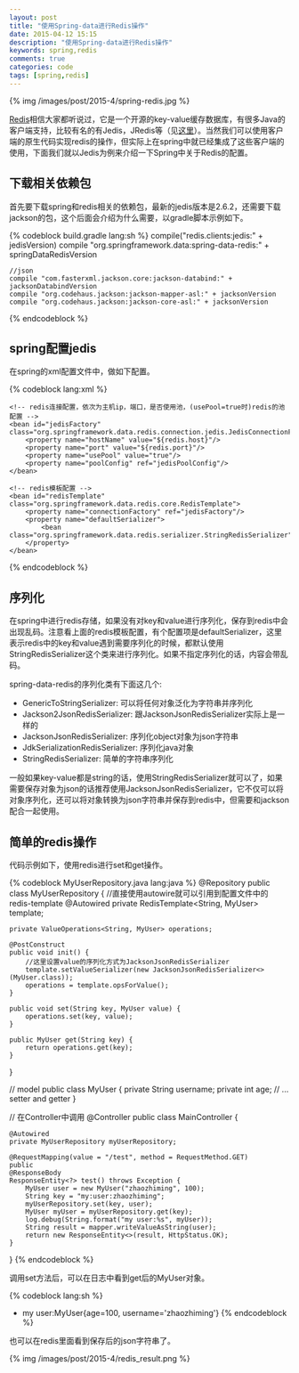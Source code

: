 ```yaml
---
layout: post
title: "使用Spring-data进行Redis操作"
date: 2015-04-12 15:15
description: "使用Spring-data进行Redis操作"
keywords: spring,redis
comments: true
categories: code
tags: [spring,redis]
---
```

  
{% img /images/post/2015-4/spring-redis.jpg %}  
  
[Redis][redis]相信大家都听说过，它是一个开源的key-value缓存数据库，有很多Java的客户端支持，比较有名的有Jedis，JRedis等（见[这里][redis_java_client]）。当然我们可以使用客户端的原生代码实现redis的操作，但实际上在spring中就已经集成了这些客户端的使用，下面我们就以Jedis为例来介绍一下Spring中关于Redis的配置。  
  
<!--more-->  
  
## 下载相关依赖包

首先要下载spring和redis相关的依赖包，最新的jedis版本是2.6.2，还需要下载jackson的包，这个后面会介绍为什么需要，以gradle脚本示例如下。  
  
{% codeblock build.gradle lang:sh %}
    compile("redis.clients:jedis:" + jedisVersion)
    compile "org.springframework.data:spring-data-redis:" + springDataRedisVersion

    //json
    compile "com.fasterxml.jackson.core:jackson-databind:" + jacksonDatabindVersion
    compile "org.codehaus.jackson:jackson-mapper-asl:" + jacksonVersion
    compile "org.codehaus.jackson:jackson-core-asl:" + jacksonVersion
{% endcodeblock %} 
  
## spring配置jedis
在spring的xml配置文件中，做如下配置。
  
{% codeblock lang:xml %}
	<!-- 配置redis池，依次为最大实例数，最大空闲实例数，(创建实例时)最大等待时间，(创建实例时)是否验证 -->
    <bean id="jedisPoolConfig" class="redis.clients.jedis.JedisPoolConfig">
        <property name="maxTotal" value="${redis.maxTotal}"/>
        <property name="maxIdle" value="${redis.maxIdle}"/>
        <property name="maxWaitMillis" value="${redis.maxWaitMillis}"/>
        <property name="testOnBorrow" value="${redis.testOnBorrow}"/>
    </bean>

    <!-- redis连接配置，依次为主机ip，端口，是否使用池，(usePool=true时)redis的池配置 -->
    <bean id="jedisFactory" class="org.springframework.data.redis.connection.jedis.JedisConnectionFactory">
        <property name="hostName" value="${redis.host}"/>
        <property name="port" value="${redis.port}"/>
        <property name="usePool" value="true"/>
        <property name="poolConfig" ref="jedisPoolConfig"/>
    </bean>

	<!-- redis模板配置 -->
    <bean id="redisTemplate" class="org.springframework.data.redis.core.RedisTemplate">
        <property name="connectionFactory" ref="jedisFactory"/>
        <property name="defaultSerializer">
            <bean class="org.springframework.data.redis.serializer.StringRedisSerializer"/>
        </property>
    </bean>
{% endcodeblock %} 
  
## 序列化

在spring中进行redis存储，如果没有对key和value进行序列化，保存到redis中会出现乱码。注意看上面的redis模板配置，有个配置项是defaultSerializer，这里表示redis中的key和value遇到需要序列化的时候，都默认使用StringRedisSerializer这个类来进行序列化。如果不指定序列化的话，内容会带乱码。  
  
spring-data-redis的序列化类有下面这几个:  
  
* GenericToStringSerializer: 可以将任何对象泛化为字符串并序列化
* Jackson2JsonRedisSerializer: 跟JacksonJsonRedisSerializer实际上是一样的
* JacksonJsonRedisSerializer: 序列化object对象为json字符串
* JdkSerializationRedisSerializer: 序列化java对象
* StringRedisSerializer: 简单的字符串序列化
  
一般如果key-value都是string的话，使用StringRedisSerializer就可以了，如果需要保存对象为json的话推荐使用JacksonJsonRedisSerializer，它不仅可以将对象序列化，还可以将对象转换为json字符串并保存到redis中，但需要和jackson配合一起使用。  
  
## 简单的redis操作
  
代码示例如下，使用redis进行set和get操作。  
  
{% codeblock MyUserRepository.java lang:java %}
@Repository
public class MyUserRepository {
	//直接使用autowire就可以引用到配置文件中的redis-template
    @Autowired
    private RedisTemplate<String, MyUser> template;

    private ValueOperations<String, MyUser> operations;

    @PostConstruct
    public void init() {
    	//这里设置value的序列化方式为JacksonJsonRedisSerializer	
        template.setValueSerializer(new JacksonJsonRedisSerializer<>(MyUser.class));
        operations = template.opsForValue();
    }

    public void set(String key, MyUser value) {
        operations.set(key, value);
    }

    public MyUser get(String key) {
        return operations.get(key);
    }
}

// model
public class MyUser {
    private String username;
    private int age;
    // ... setter and getter
}

// 在Controller中调用
@Controller
public class MainController {

    @Autowired
    private MyUserRepository myUserRepository;

    @RequestMapping(value = "/test", method = RequestMethod.GET)
    public
    @ResponseBody
    ResponseEntity<?> test() throws Exception {
        MyUser user = new MyUser("zhaozhiming", 100);
        String key = "my:user:zhaozhiming";
        myUserRepository.set(key, user);
        MyUser myUser = myUserRepository.get(key);
        log.debug(String.format("my user:%s", myUser));
        String result = mapper.writeValueAsString(user);
        return new ResponseEntity<>(result, HttpStatus.OK);
    }
}
{% endcodeblock %} 
  
调用set方法后，可以在日志中看到get后的MyUser对象。  

{% codeblock lang:sh %}
 - my user:MyUser{age=100, username='zhaozhiming'}
{% endcodeblock %} 
  
也可以在redis里面看到保存后的json字符串了。  

{% img /images/post/2015-4/redis_result.png %}  
  
  
[redis]: http://redis.io/
[redis_java_client]: http://redis.io/clients#java
